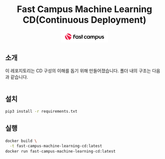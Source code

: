 <h1 align="center">Fast Campus Machine Learning CD(Continuous Deployment)</h1>
<p align="center"><img width="150" src="./assets/logo.png" /></p>


## 소개

이 레포지토리는 CD 구성의 이해를 돕기 위해 만들어졌습니다. 폴더 내의 구조는 다음과 같습니다.

```plaintext
```

## 설치

```bash
pip3 install -r requirements.txt
```

## 실행

```bash
docker build \
  -t fast-campus-machine-learning-cd:latest
docker run fast-campus-machine-learning-cd:latest
```
